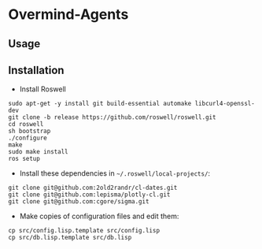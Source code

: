 # Overmind-Agents

## Usage

## Installation

- Install Roswell

```
sudo apt-get -y install git build-essential automake libcurl4-openssl-dev
git clone -b release https://github.com/roswell/roswell.git
cd roswell
sh bootstrap
./configure
make
sudo make install
ros setup
```

- Install these dependencies in `~/.roswell/local-projects/`:

```
git clone git@github.com:2old2randr/cl-dates.git
git clone git@github.com:lepisma/plotly-cl.git
git clone git@github.com:cgore/sigma.git
```

- Make copies of configuration files and edit them:

```
cp src/config.lisp.template src/config.lisp
cp src/db.lisp.template src/db.lisp
```
